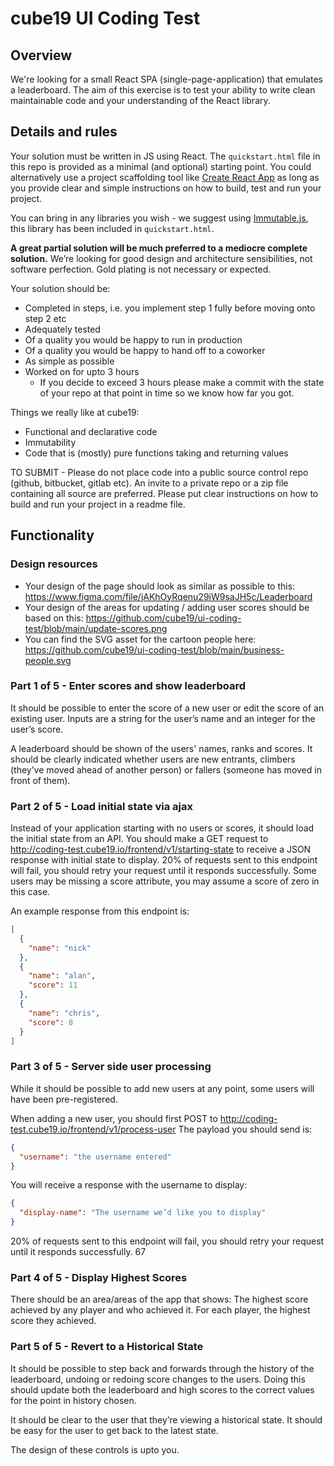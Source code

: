 # cube19 UI Coding Test

## Overview
We're looking for a small React SPA (single-page-application) that emulates a leaderboard. The aim of this exercise is to test your ability to write clean maintainable code and your understanding of the React library.

## Details and rules
Your solution must be written in JS using React. The `quickstart.html` file in this repo is provided as a minimal (and optional) starting point. You could alternatively use a project scaffolding tool like [Create React App](https://create-react-app.dev/) as long as you provide clear and simple instructions on how to build, test and run your project.

You can bring in any libraries you wish - we suggest using [Immutable.js](https://github.com/immutable-js/immutable-js), this library has been included in `quickstart.html`.

**A great partial solution will be much preferred to a mediocre complete solution.** We’re looking for good design and architecture sensibilities, not software perfection. Gold plating is not necessary or expected.

Your solution should be:
* Completed in steps, i.e. you implement step 1 fully before moving onto step 2 etc
* Adequately tested
* Of a quality you would be happy to run in production
* Of a quality you would be happy to hand off to a coworker
* As simple as possible
* Worked on for upto 3 hours
  * If you decide to exceed 3 hours please make a commit with the state of your repo at that point in time so we know how far you got.

Things we really like at cube19:
* Functional and declarative code
* Immutability
* Code that is (mostly) pure functions taking and returning values

TO SUBMIT - Please do not place code into a public source control repo (github, bitbucket, gitlab etc).  An invite to a private repo or a zip file containing all source are preferred. Please put clear instructions on how to build and run your project in a readme file.

## Functionality
### Design resources
* Your design of the page should look as similar as possible to this: https://www.figma.com/file/jAKhOyRqenu29iW9saJH5c/Leaderboard
* Your design of the areas for updating / adding user scores should be based on this: https://github.com/cube19/ui-coding-test/blob/main/update-scores.png
* You can find the SVG asset for the cartoon people here: https://github.com/cube19/ui-coding-test/blob/main/business-people.svg

### Part 1 of 5 - Enter scores and show leaderboard
It should be possible to enter the score of a new user or edit the score of an existing user. Inputs are a string for the user’s name and an integer for the user’s score.

A leaderboard should be shown of the users' names, ranks and scores. It should be clearly indicated whether users are new entrants, climbers (they’ve moved ahead of another person) or fallers (someone has moved in front of them).

### Part 2 of 5 - Load initial state via ajax
Instead of your application starting with no users or scores, it should load the initial state from an API.
You should make a GET request to http://coding-test.cube19.io/frontend/v1/starting-state to receive a JSON response with initial state to display.
20% of requests sent to this endpoint will fail, you should retry your request until it responds successfully. Some users may be missing a score attribute, you may assume a score of zero in this case.

An example response from this endpoint is:

```json
[
  {
    "name": "nick"
  },
  {
    "name": "alan",
    "score": 11
  },
  {
    "name": "chris",
    "score": 8
  }
]
```

### Part 3 of 5 - Server side user processing
While it should be possible to add new users at any point, some users will have been pre-registered.

When adding a new user, you should first POST to http://coding-test.cube19.io/frontend/v1/process-user
The payload you should send is:
```json
{
  "username": "the username entered"
}
```

You will receive a response with the username to display: 
```json
{
  "display-name": "The username we’d like you to display"
}
```

20% of requests sent to this endpoint will fail, you should retry your request until it responds successfully.
67
### Part 4 of 5 - Display Highest Scores

There should be an area/areas of the app that shows:
The highest score achieved by any player and who achieved it.
For each player, the highest score they achieved.

### Part 5 of 5 - Revert to a Historical State

It should be possible to step back and forwards through the history of the leaderboard, undoing or redoing score changes to the users. Doing this should update both the leaderboard and high scores to the correct values for the point in history chosen.

It should be clear to the user that they’re viewing a historical state.
It should be easy for the user to get back to the latest state.

The design of these controls is upto you.
